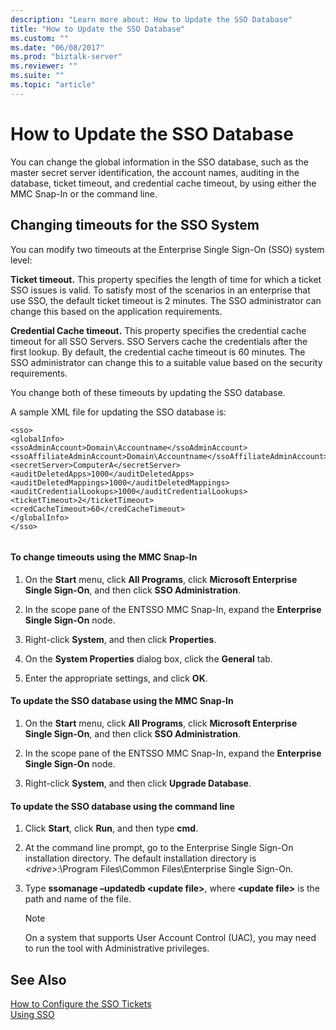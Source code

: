 ```yaml
---
description: "Learn more about: How to Update the SSO Database"
title: "How to Update the SSO Database"
ms.custom: ""
ms.date: "06/08/2017"
ms.prod: "biztalk-server"
ms.reviewer: ""
ms.suite: ""
ms.topic: "article"
---
```

# How to Update the SSO Database
You can change the global information in the SSO database, such as the master secret server identification, the account names, auditing in the database, ticket timeout, and credential cache timeout, by using either the MMC Snap-In or the command line.  
  
## Changing timeouts for the SSO System  
 You can modify two timeouts at the Enterprise Single Sign-On (SSO) system level:  
  
 **Ticket timeout.** This property specifies the length of time for which a ticket SSO issues is valid. To satisfy most of the scenarios in an enterprise that use SSO, the default ticket timeout is 2 minutes. The SSO administrator can change this based on the application requirements.  
  
 **Credential Cache timeout.** This property specifies the credential cache timeout for all SSO Servers. SSO Servers cache the credentials after the first lookup. By default, the credential cache timeout is 60 minutes. The SSO administrator can change this to a suitable value based on the security requirements.  
  
 You change both of these timeouts by updating the SSO database.  
  
 A sample XML file for updating the SSO database is:  
  
```  
<sso>  
<globalInfo>  
<ssoAdminAccount>Domain\Accountname</ssoAdminAccount>  
<ssoAffiliateAdminAccount>Domain\Accountname</ssoAffiliateAdminAccount>  
<secretServer>ComputerA</secretServer>  
<auditDeletedApps>1000</auditDeletedApps>  
<auditDeletedMappings>1000</auditDeletedMappings>  
<auditCredentialLookups>1000</auditCredentialLookups>  
<ticketTimeout>2</ticketTimeout>  
<credCacheTimeout>60</credCacheTimeout>  
</globalInfo>  
</sso>  
  
```  
  
#### To change timeouts using the MMC Snap-In  
  
1.  On the **Start** menu, click **All Programs**, click **Microsoft Enterprise Single Sign-On**, and then click **SSO Administration**.  
  
2.  In the scope pane of the ENTSSO MMC Snap-In, expand the **Enterprise Single Sign-On** node.  
  
3.  Right-click **System**, and then click **Properties**.  
  
4.  On the **System Properties** dialog box, click the **General** tab.  
  
5.  Enter the appropriate settings, and click **OK**.  
  
#### To update the SSO database using the MMC Snap-In  
  
1.  On the **Start** menu, click **All Programs**, click **Microsoft Enterprise Single Sign-On**, and then click **SSO Administration**.  
  
2.  In the scope pane of the ENTSSO MMC Snap-In, expand the **Enterprise Single Sign-On** node.  
  
3.  Right-click **System**, and then click **Upgrade Database**.  
  
#### To update the SSO database using the command line  
  
1.  Click **Start**, click **Run**, and then type **cmd**.  
  
2.  At the command line prompt, go to the Enterprise Single Sign-On installation directory. The default installation directory is *\<drive\>*:\Program Files\Common Files\Enterprise Single Sign-On.  
  
3.  Type **ssomanage –updatedb \<update file\>**, where **\<update file\>** is the path and name of the file.  
  
    > [!NOTE]
    >  On a system that supports User Account Control (UAC), you may need to run the tool with Administrative privileges.  
  
## See Also  
 [How to Configure the SSO Tickets](../core/how-to-configure-the-sso-tickets.md)   
 [Using SSO](../core/using-sso.md)
